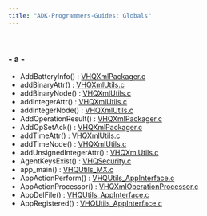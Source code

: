 ```yaml
---
title: "ADK-Programmers-Guides: Globals"
---
```


 

### - a -

- AddBatteryInfo() : <a href="_v_h_q_xml_packager_8c.md#a561c089e39ca02de40e89f373e202cb1">VHQXmlPackager.c</a>
- addBinaryAttr() : <a href="_v_h_q_xml_utils_8c.md#a734d2be1ae2fdb85ba741c5db2f910c5">VHQXmlUtils.c</a>
- addBinaryNode() : <a href="_v_h_q_xml_utils_8c.md#a0db9b48f9036e7e8002127420c24fb8b">VHQXmlUtils.c</a>
- addIntegerAttr() : <a href="_v_h_q_xml_utils_8c.md#a398574e582c4c94496f051a8957bdde1">VHQXmlUtils.c</a>
- addIntegerNode() : <a href="_v_h_q_xml_utils_8c.md#a6aef3c9e009750386e0008d7ac8db14d">VHQXmlUtils.c</a>
- AddOperationResult() : <a href="_v_h_q_xml_packager_8c.md#a7afedde7eab7edc87b4fb1c4bda2d19f">VHQXmlPackager.c</a>
- AddOpSetAck() : <a href="_v_h_q_xml_packager_8c.md#ae8f729e31168600ca8bf8834bb642972">VHQXmlPackager.c</a>
- addTimeAttr() : <a href="_v_h_q_xml_utils_8c.md#a9f90cb793473c85543690672d8913d49">VHQXmlUtils.c</a>
- addTimeNode() : <a href="_v_h_q_xml_utils_8c.md#aefa1bdfe9ccf098486399f3b46a43fa3">VHQXmlUtils.c</a>
- addUnsignedIntegerAttr() : <a href="_v_h_q_xml_utils_8c.md#a4de90108a1e387035e46f637581771f9">VHQXmlUtils.c</a>
- AgentKeysExist() : <a href="_v_h_q_security_8c.md#afdbfc885d0ca6d5e2c3324e2d2359f0c">VHQSecurity.c</a>
- app_main() : <a href="_v_h_q_utils___m_x_8c.md#a35ddb4e0776cf986ca13ad8b0c7a4eed">VHQUtils_MX.c</a>
- AppActionPerform() : <a href="_v_h_q_utils___app_interface_8c.md#a289523c465c2f340b92354e1f06e61be">VHQUtils_AppInterface.c</a>
- AppActionProcessor() : <a href="_v_h_q_xml_operation_processor_8c.md#a528ff321babe63a0e26a08312defa173">VHQXmlOperationProcessor.c</a>
- AppDelFile() : <a href="_v_h_q_utils___app_interface_8c.md#a1242cfb769daf3076180e45b34a10a22">VHQUtils_AppInterface.c</a>
- AppRegistered() : <a href="_v_h_q_utils___app_interface_8c.md#ae6f81bce62db1e12d96544e33cbfa293">VHQUtils_AppInterface.c</a>

